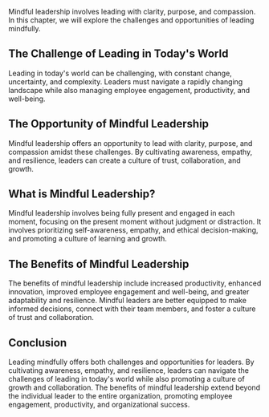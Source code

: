 
Mindful leadership involves leading with clarity, purpose, and compassion. In this chapter, we will explore the challenges and opportunities of leading mindfully.

The Challenge of Leading in Today's World
-----------------------------------------

Leading in today's world can be challenging, with constant change, uncertainty, and complexity. Leaders must navigate a rapidly changing landscape while also managing employee engagement, productivity, and well-being.

The Opportunity of Mindful Leadership
-------------------------------------

Mindful leadership offers an opportunity to lead with clarity, purpose, and compassion amidst these challenges. By cultivating awareness, empathy, and resilience, leaders can create a culture of trust, collaboration, and growth.

What is Mindful Leadership?
---------------------------

Mindful leadership involves being fully present and engaged in each moment, focusing on the present moment without judgment or distraction. It involves prioritizing self-awareness, empathy, and ethical decision-making, and promoting a culture of learning and growth.

The Benefits of Mindful Leadership
----------------------------------

The benefits of mindful leadership include increased productivity, enhanced innovation, improved employee engagement and well-being, and greater adaptability and resilience. Mindful leaders are better equipped to make informed decisions, connect with their team members, and foster a culture of trust and collaboration.

Conclusion
----------

Leading mindfully offers both challenges and opportunities for leaders. By cultivating awareness, empathy, and resilience, leaders can navigate the challenges of leading in today's world while also promoting a culture of growth and collaboration. The benefits of mindful leadership extend beyond the individual leader to the entire organization, promoting employee engagement, productivity, and organizational success.
